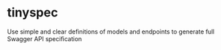 # tinyspec
Use simple and clear definitions of models and endpoints to generate full Swagger API specification
